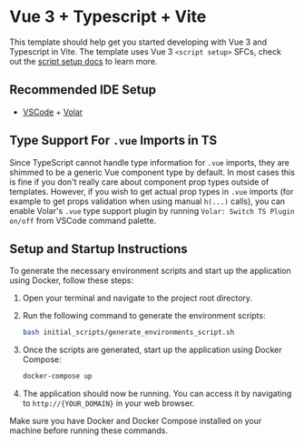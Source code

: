 # Vue 3 + Typescript + Vite

This template should help get you started developing with Vue 3 and Typescript in Vite. The template uses Vue 3 `<script setup>` SFCs, check out the [script setup docs](https://v3.vuejs.org/api/sfc-script-setup.html#sfc-script-setup) to learn more.

## Recommended IDE Setup

- [VSCode](https://code.visualstudio.com/) + [Volar](https://marketplace.visualstudio.com/items?itemName=johnsoncodehk.volar)

## Type Support For `.vue` Imports in TS

Since TypeScript cannot handle type information for `.vue` imports, they are shimmed to be a generic Vue component type by default. In most cases this is fine if you don't really care about component prop types outside of templates. However, if you wish to get actual prop types in `.vue` imports (for example to get props validation when using manual `h(...)` calls), you can enable Volar's `.vue` type support plugin by running `Volar: Switch TS Plugin on/off` from VSCode command palette.


## Setup and Startup Instructions

To generate the necessary environment scripts and start up the application using Docker, follow these steps:

1. Open your terminal and navigate to the project root directory.

2. Run the following command to generate the environment scripts:
    ```bash
    bash initial_scripts/generate_environments_script.sh
    ```

3. Once the scripts are generated, start up the application using Docker Compose:
    ```bash
    docker-compose up
    ```

4. The application should now be running. You can access it by navigating to `http://{YOUR_DOMAIN}` in your web browser.

Make sure you have Docker and Docker Compose installed on your machine before running these commands.